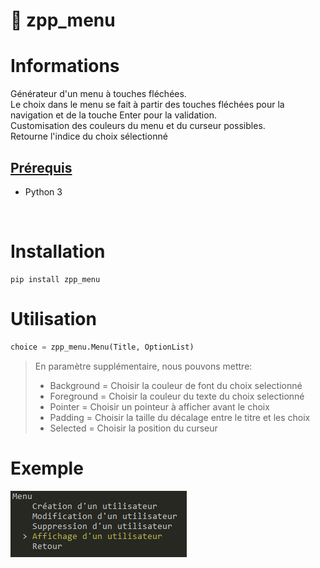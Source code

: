 # :bookmark_tabs: zpp_menu
# Informations
Générateur d'un menu à touches fléchées.<br>
Le choix dans le menu se fait à partir des touches fléchées pour la navigation et de la touche Enter pour la validation.<br>
Customisation des couleurs du menu et du curseur possibles.<br>
Retourne l'indice du choix sélectionné
## <ins>Prérequis</ins>
- Python 3
<br>

# Installation
```console
pip install zpp_menu
```

# Utilisation
```python
choice = zpp_menu.Menu(Title, OptionList)
```
>En paramètre supplémentaire, nous pouvons mettre:<br/>
>- Background = Choisir la couleur de font du choix selectionné
>- Foreground = Choisir la couleur du texte du choix selectionné
>- Pointer = Choisir un pointeur à afficher avant le choix
>- Padding = Choisir la taille du décalage entre le titre et les choix
>- Selected = Choisir la position du curseur

# Exemple
![Exemple_menu](Asset/example.png)